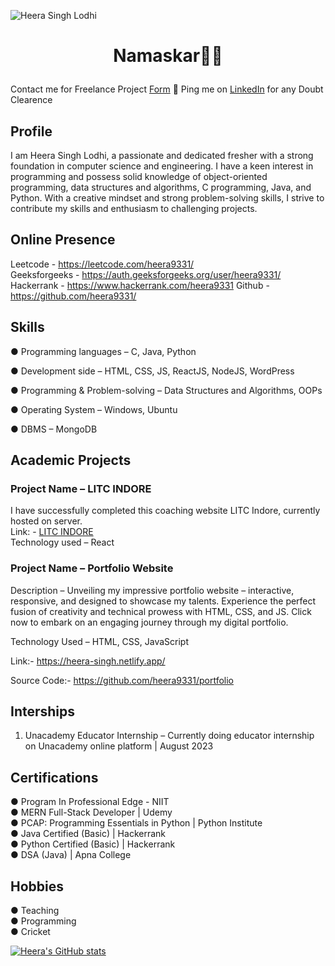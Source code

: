 </p><img src="https://komarev.com/ghpvc/?username=heera9331&label=Profile%20Visitors&color=0e75b6&style=flat" alt="Heera Singh Lodhi" />

# <p align="center"> Namaskar🙏🏻 


Contact me for Freelance Project [Form](#) 📌 Ping me on [LinkedIn](https://www.linkedin.com/in/heera9331/) for any Doubt Clearence

## Profile

I am Heera Singh Lodhi, a passionate and dedicated fresher with a strong foundation in
computer science and engineering. I have a keen interest in programming and possess solid
knowledge of object-oriented programming, data structures and algorithms, C programming,
Java, and Python. With a creative mindset and strong problem-solving skills, I strive to
contribute my skills and enthusiasm to challenging projects.



## Online Presence

Leetcode - https://leetcode.com/heera9331/ <br>
Geeksforgeeks - https://auth.geeksforgeeks.org/user/heera9331/ <br>
Hackerrank - https://www.hackerrank.com/heera9331
Github - https://github.com/heera9331/

## Skills

● Programming languages – C, Java, Python

● Development side – HTML, CSS, JS, ReactJS, NodeJS, WordPress

● Programming & Problem-solving – Data Structures and Algorithms, OOPs

● Operating System – Windows, Ubuntu

● DBMS – MongoDB


## Academic Projects

### Project Name – LITC INDORE
I have successfully completed this coaching website LITC Indore, currently hosted on server. <br>
Link: - [LITC INDORE](https://litc-indore.netlify.app/) <br>
Technology used – React <br>

### Project Name – Portfolio Website
Description – Unveiling my impressive portfolio website – interactive, responsive, and designed
to showcase my talents. Experience the perfect fusion of creativity and technical prowess with
HTML, CSS, and JS. Click now to embark on an engaging journey through my digital portfolio. 

Technology Used – HTML, CSS, JavaScript 

Link:- https://heera-singh.netlify.app/

Source Code:- https://github.com/heera9331/portfolio

## Interships
1. Unacademy Educator Internship – Currently doing educator internship on Unacademy
online platform | August 2023


## Certifications

● Program In Professional Edge - NIIT <br>
● MERN Full-Stack Developer | Udemy <br>
● PCAP: Programming Essentials in Python | Python Institute <br>
● Java Certified (Basic) | Hackerrank <br>
● Python Certified (Basic) | Hackerrank <br>
● DSA (Java) | Apna College <br>


## Hobbies

● Teaching <br>
● Programming <br>
● Cricket <br>




[![Heera's GitHub stats](https://github-readme-stats.vercel.app/api?username=heera9331)](https://github.com/heera9331/github-readme-stats&show_icons=true&theme=dracula)

<!--
**heera9331/heera9331** is a ✨ _special_ ✨ repository because its `README.md` (this file) appears on your GitHub profile.

Here are some ideas to get you started:

- 🔭 I’m currently working on ...
- 🌱 I’m currently learning ...
- 👯 I’m looking to collaborate on ...
- 🤔 I’m looking for help with ...
- 💬 Ask me about ...
- 📫 How to reach me: ...
- 😄 Pronouns: ...
- ⚡ Fun fact: ...
-->
